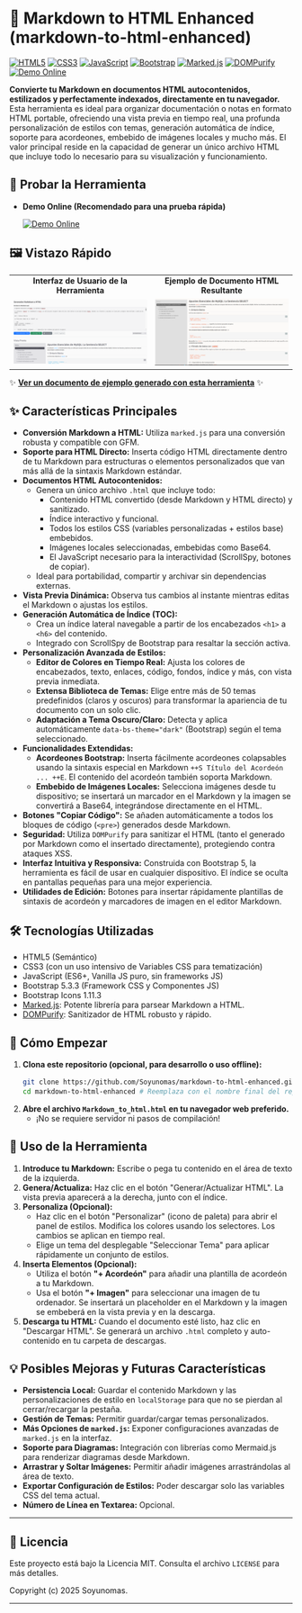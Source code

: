# 📝 Markdown to HTML Enhanced (markdown-to-html-enhanced)

[![HTML5](https://img.shields.io/badge/HTML-5-E34F26?style=for-the-badge&logo=html5&logoColor=white)](https://developer.mozilla.org/en-US/docs/Web/Guide/HTML/HTML5)
[![CSS3](https://img.shields.io/badge/CSS-3-1572B6?style=for-the-badge&logo=css3&logoColor=white)](https://developer.mozilla.org/en-US/docs/Web/CSS)
[![JavaScript](https://img.shields.io/badge/JavaScript-ES6+-F7DF1E?style=for-the-badge&logo=javascript&logoColor=black)](https://developer.mozilla.org/en-US/docs/Web/JavaScript)
[![Bootstrap](https://img.shields.io/badge/Bootstrap-5.3-7952B3?style=for-the-badge&logo=bootstrap&logoColor=white)](https://getbootstrap.com/)
[![Marked.js](https://img.shields.io/badge/Marked.js-Markdown_Parser-333333?style=for-the-badge)](https://marked.js.org/)
[![DOMPurify](https://img.shields.io/badge/DOMPurify-HTML_Sanitizer-4E7F9A?style=for-the-badge)](https://github.com/cure53/DOMPurify)
[![Demo Online](https://img.shields.io/badge/Demo-Online-brightgreen?style=for-the-badge&logo=githubpages)](https://Soyunomas.github.io/markdown-to-html-enhanced/Markdown_to_html.html)

**Convierte tu Markdown en documentos HTML autocontenidos, estilizados y perfectamente indexados, directamente en tu navegador.** Esta herramienta es ideal para organizar documentación o notas en formato HTML portable, ofreciendo una vista previa en tiempo real, una profunda personalización de estilos con temas, generación automática de índice, soporte para acordeones, embebido de imágenes locales y mucho más. El valor principal reside en la capacidad de generar un único archivo HTML que incluye todo lo necesario para su visualización y funcionamiento.

## 🚀 Probar la Herramienta

*   **Demo Online (Recomendado para una prueba rápida)**
  
    [![Demo Online](https://img.shields.io/badge/Probar_en_Vivo-GitHub_Pages-brightgreen?style=for-the-badge&logo=githubpages)](https://Soyunomas.github.io/markdown-to-html-enhanced/Markdown_to_html.html)


## 🖼️ Vistazo Rápido

<table>
  <tr>
    <td align="center"><strong>Interfaz de Usuario de la Herramienta</strong></td>
    <td align="center"><strong>Ejemplo de Documento HTML Resultante</strong></td>
  </tr>
  <tr>
    <td width="50%"><img src="./images/screenshot1.png" alt="Interfaz de usuario del generador Markdown a HTML" style="max-width:100%;"></td>
    <td width="50%"><img src="./images/screenshot2.png" alt="Ejemplo de documento HTML generado con índice y estilos" style="max-width:100%;"></td>
  </tr>
</table>

✨ **[Ver un documento de ejemplo generado con esta herramienta](https://Soyunomas.github.io/markdown-to-html-enhanced/example.html)** ✨

## ✨ Características Principales

*   **Conversión Markdown a HTML:** Utiliza `marked.js` para una conversión robusta y compatible con GFM.
*   **Soporte para HTML Directo:** Inserta código HTML directamente dentro de tu Markdown para estructuras o elementos personalizados que van más allá de la sintaxis Markdown estándar.
*   **Documentos HTML Autocontenidos:**
    *   Genera un único archivo `.html` que incluye todo:
        *   Contenido HTML convertido (desde Markdown y HTML directo) y sanitizado.
        *   Índice interactivo y funcional.
        *   Todos los estilos CSS (variables personalizadas + estilos base) embebidos.
        *   Imágenes locales seleccionadas, embebidas como Base64.
        *   El JavaScript necesario para la interactividad (ScrollSpy, botones de copiar).
    *   Ideal para portabilidad, compartir y archivar sin dependencias externas.
*   **Vista Previa Dinámica:** Observa tus cambios al instante mientras editas el Markdown o ajustas los estilos.
*   **Generación Automática de Índice (TOC):**
    *   Crea un índice lateral navegable a partir de los encabezados `<h1>` a `<h6>` del contenido.
    *   Integrado con ScrollSpy de Bootstrap para resaltar la sección activa.
*   **Personalización Avanzada de Estilos:**
    *   **Editor de Colores en Tiempo Real:** Ajusta los colores de encabezados, texto, enlaces, código, fondos, índice y más, con vista previa inmediata.
    *   **Extensa Biblioteca de Temas:** Elige entre más de 50 temas predefinidos (claros y oscuros) para transformar la apariencia de tu documento con un solo clic.
    *   **Adaptación a Tema Oscuro/Claro:** Detecta y aplica automáticamente `data-bs-theme="dark"` (Bootstrap) según el tema seleccionado.
*   **Funcionalidades Extendidas:**
    *   **Acordeones Bootstrap:** Inserta fácilmente acordeones colapsables usando la sintaxis especial en Markdown `++S Título del Acordeón ... ++E`. El contenido del acordeón también soporta Markdown.
    *   **Embebido de Imágenes Locales:** Selecciona imágenes desde tu dispositivo; se insertará un marcador en el Markdown y la imagen se convertirá a Base64, integrándose directamente en el HTML.
*   **Botones "Copiar Código":** Se añaden automáticamente a todos los bloques de código (`<pre>`) generados desde Markdown.
*   **Seguridad:** Utiliza `DOMPurify` para sanitizar el HTML (tanto el generado por Markdown como el insertado directamente), protegiendo contra ataques XSS.
*   **Interfaz Intuitiva y Responsiva:** Construida con Bootstrap 5, la herramienta es fácil de usar en cualquier dispositivo. El índice se oculta en pantallas pequeñas para una mejor experiencia.
*   **Utilidades de Edición:** Botones para insertar rápidamente plantillas de sintaxis de acordeón y marcadores de imagen en el editor Markdown.

## 🛠️ Tecnologías Utilizadas

*   HTML5 (Semántico)
*   CSS3 (con un uso intensivo de Variables CSS para tematización)
*   JavaScript (ES6+, Vanilla JS puro, sin frameworks JS)
*   Bootstrap 5.3.3 (Framework CSS y Componentes JS)
*   Bootstrap Icons 1.11.3
*   [Marked.js](https://marked.js.org/): Potente librería para parsear Markdown a HTML.
*   [DOMPurify](https://github.com/cure53/DOMPurify): Sanitizador de HTML robusto y rápido.

## 🚀 Cómo Empezar

1.  **Clona este repositorio (opcional, para desarrollo o uso offline):**
    ```bash
    git clone https://github.com/Soyunomas/markdown-to-html-enhanced.git # Reemplaza con el nombre final del repo si es diferente
    cd markdown-to-html-enhanced # Reemplaza con el nombre final del repo si es diferente
    ```
2.  **Abre el archivo `Markdown_to_html.html` en tu navegador web preferido.**
    *   ¡No se requiere servidor ni pasos de compilación!

## 📖 Uso de la Herramienta

1.  **Introduce tu Markdown:** Escribe o pega tu contenido en el área de texto de la izquierda.
2.  **Genera/Actualiza:** Haz clic en el botón "Generar/Actualizar HTML". La vista previa aparecerá a la derecha, junto con el índice.
3.  **Personaliza (Opcional):**
    *   Haz clic en el botón "Personalizar" (icono de paleta) para abrir el panel de estilos. Modifica los colores usando los selectores. Los cambios se aplican en tiempo real.
    *   Elige un tema del desplegable "Seleccionar Tema" para aplicar rápidamente un conjunto de estilos.
4.  **Inserta Elementos (Opcional):**
    *   Utiliza el botón **"+ Acordeón"** para añadir una plantilla de acordeón a tu Markdown.
    *   Usa el botón **"+ Imagen"** para seleccionar una imagen de tu ordenador. Se insertará un placeholder en el Markdown y la imagen se embeberá en la vista previa y en la descarga.
5.  **Descarga tu HTML:** Cuando el documento esté listo, haz clic en "Descargar HTML". Se generará un archivo `.html` completo y auto-contenido en tu carpeta de descargas.

## 💡 Posibles Mejoras y Futuras Características

*   **Persistencia Local:** Guardar el contenido Markdown y las personalizaciones de estilo en `localStorage` para que no se pierdan al cerrar/recargar la pestaña.
*   **Gestión de Temas:** Permitir guardar/cargar temas personalizados.
*   **Más Opciones de `marked.js`:** Exponer configuraciones avanzadas de `marked.js` en la interfaz.
*   **Soporte para Diagramas:** Integración con librerías como Mermaid.js para renderizar diagramas desde Markdown.
*   **Arrastrar y Soltar Imágenes:** Permitir añadir imágenes arrastrándolas al área de texto.
*   **Exportar Configuración de Estilos:** Poder descargar solo las variables CSS del tema actual.
*   **Número de Línea en Textarea:** Opcional.

---

## 📜 Licencia

Este proyecto está bajo la Licencia MIT. Consulta el archivo `LICENSE` para más detalles.

Copyright (c) 2025 Soyunomas.

---

